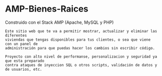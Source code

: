 # AMP-Bienes-Raices
  Construido con el Stack AMP (Apache, MySQL y PHP)

	Este sitio web que te va a permitir mostrar, actualizar y eliminar las diferentes 
	viviendas que tengas disponibles para tus clientes, o sea que viene con un panel de
	administración para que puedas hacer los cambios sin escribir código.

	Proyecto con alto nivel de performanse, personalizacion y seguridad ya que esta preparado
	contra ataques de inyeccion SQL o otros scripts, validación de datos y de usuarios, etc.
